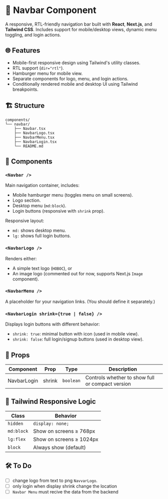 # 🧭 Navbar Component

A responsive, RTL-friendly navigation bar built with **React**, **Next.js**, and **Tailwind CSS**. Includes support for mobile/desktop views, dynamic menu toggling, and login actions.

## 🌐 Features

- Mobile-first responsive design using Tailwind's utility classes.
- RTL support (`dir="rtl"`).
- Hamburger menu for mobile view.
- Separate components for logo, menu, and login actions.
- Conditionally rendered mobile and desktop UI using Tailwind breakpoints.

## 🏗️ Structure
```
components/
└── navbar/
    ├── Navbar.tsx
    ├── NavbarLogo.tsx
    ├── NavbarMenu.tsx
    ├── NavbarLogin.tsx
    └── README.md

```


## 🧩 Components

### `<Navbar />`

Main navigation container, includes:

- Mobile hamburger menu (toggles menu on small screens).
- Logo section.
- Desktop menu (`md:block`).
- Login buttons (responsive with `shrink` prop).

Responsive layout:
- `md:` shows desktop menu.
- `lg:` shows full login buttons.

### `<NavbarLogo />`

Renders either:
- A simple text logo (`HOBOC`), or
- An image logo (commented out for now, supports Next.js `Image` component).

### `<NavbarMenu />`

A placeholder for your navigation links. (You should define it separately.)

### `<NavbarLogin shrink={true | false} />`

Displays login buttons with different behavior:

- `shrink: true`: minimal button with icon (used in mobile view).
- `shrink: false`: full login/signup buttons (used in desktop view).

## 🧪 Props

| Component      | Prop   | Type      | Description                            |
|----------------|--------|-----------|----------------------------------------|
| NavbarLogin    | shrink | `boolean` | Controls whether to show full or compact version |

## 🎯 Tailwind Responsive Logic

| Class        | Behavior                     |
|--------------|------------------------------|
| `hidden`     | `display: none;`             |
| `md:block`   | Show on screens ≥ 768px      |
| `lg:flex`    | Show on screens ≥ 1024px     |
| `block`      | Always show (default)        |


## 🛠️ To Do

- [ ] change logo from text to png `NavvarLogo`.
- [ ] only login when display shrink change the location
- [ ] `Navbar Menu` must recive the data from the backend
